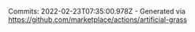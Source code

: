 Commits: 2022-02-23T07:35:00.978Z - Generated via https://github.com/marketplace/actions/artificial-grass
<br>
